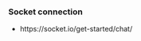 <div>
    <h3>Socket connection</h3>
    <ul>
        <li>https://socket.io/get-started/chat/</li>
    </ul>
</div>
